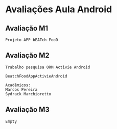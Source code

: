 # Avaliações Aula Android

## Avaliação M1

```
Projeto APP bEATch FooD
```


## Avaliação M2

```
Trabalho pesquisa ORM Activie Android

BeatchFoodAppActivieAndroid

Acadêmicos:
Marcos Pereira
Sydrack Marchioretto
```

## Avaliação M3

```
Empty
```

